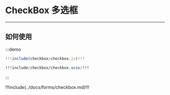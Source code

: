 # CheckBox 多选框

---

## 如何使用

:::demo

```jsx
!!!include(checkbox/checkbox.js)!!!
```
```scss
!!!include(checkbox/checkbox.scss)!!!
```
:::

!!!include(../docs/forms/checkbox.md)!!!
